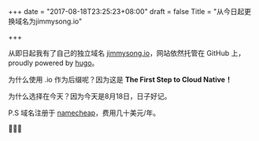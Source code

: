 +++
date = "2017-08-18T23:25:23+08:00"
draft = false
Title = "从今日起更换域名为jimmysong.io"

+++

从即日起我有了自己的独立域名 [jimmysong.io](http://jimmysong.io)，网站依然托管在 GitHub 上，proudly powered by [hugo](http://gohugo.io)。

为什么使用 .io 作为后缀呢？因为这是 **The First Step to Cloud Native！**

为什么选择在今天？因为今天是8月18日，日子好记。

P.S 域名注册于 [namecheap](www.namecheap.com)，费用几十美元/年。

🎉🎊🎉